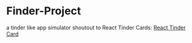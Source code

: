 # Finder-Project
a tinder like app simulator
shoutout to React Tinder Cards: [React Tinder Card](https://www.npmjs.com/package/react-tinder-card)
